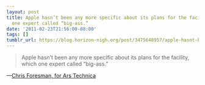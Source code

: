 ```yaml
---
layout: post
title: Apple hasn’t been any more specific about its plans for the facility, which
  one expert called “big-ass.”
date: '2011-02-23T21:56:00-08:00'
tags: []
tumblr_url: https://blog.horizon-nigh.org/post/3475648957/apple-hasnt-been-any-more-specific-about-its
---
```

> Apple hasn’t been any more specific about its plans for the facility, which one expert called “big-ass.”

—[Chris Foresman, for Ars Technica](http://arstechnica.com/apple/news/2011/02/apples-nc-data-center-coming-online-this-spring.ars?utm_source=rss&utm_medium=rss&utm_campaign=rss)
